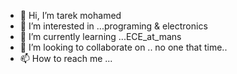- 👋 Hi, I’m tarek mohamed 
- 👀 I’m interested in ...programing & electronics
- 🌱 I’m currently learning ...ECE_at_mans
- 💞️ I’m looking to collaborate on .. no one that time..
- 📫 How to reach me ...

<!---
tarekVv/tarekVv is a ✨ special ✨ repository because its `README.md` (this file) appears on your GitHub profile.
You can click the Preview link to take a look at your changes.
--->
